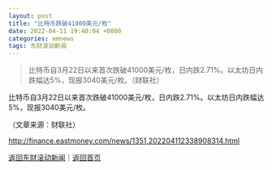 ```yaml
---
layout: post
title: "比特币跌破41000美元/枚"
date: 2022-04-11 19:40:04 +0800
categories: emnews
tags: 东财滚动新闻
---
```

> 比特币自3月22日以来首次跌破41000美元/枚，日内跌2.71%。以太坊日内跌幅达5%，现报3040美元/枚。（财联社）

<p>比特币自3月22日以来首次跌破41000美元/枚，日内跌2.71%。以太坊日内跌幅达5%，现报3040美元/枚。</p><p class="em_media">（文章来源：财联社）</p>

<http://finance.eastmoney.com/news/1351,202204112338908314.html>

[返回东财滚动新闻](//finews.withounder.com/emnews/)｜[返回首页](//finews.withounder.com/)
